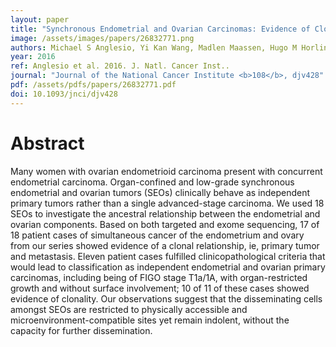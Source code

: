 ```yaml
---
layout: paper
title: "Synchronous Endometrial and Ovarian Carcinomas: Evidence of Clonality."
image: /assets/images/papers/26832771.png
authors: Michael S Anglesio, Yi Kan Wang, Madlen Maassen, Hugo M Horlings, Ali Bashashati, Janine Senz, Robertson Mackenzie, Diljot S Grewal, Hector Li-Chang, Anthony N Karnezis, Brandon S Sheffield, Melissa K McConechy, Friedrich Kommoss, Florin A Taran, Annette Staebler, Sohrab P Shah, Diethelm Wallwiener, Sara Brucker, C Blake Gilks, Stefan Kommoss, David G Huntsman
year: 2016
ref: Anglesio et al. 2016. J. Natl. Cancer Inst..
journal: "Journal of the National Cancer Institute <b>108</b>, djv428"
pdf: /assets/pdfs/papers/26832771.pdf
doi: 10.1093/jnci/djv428
---
```


# Abstract

Many women with ovarian endometrioid carcinoma present with concurrent endometrial carcinoma. Organ-confined and low-grade synchronous endometrial and ovarian tumors (SEOs) clinically behave as independent primary tumors rather than a single advanced-stage carcinoma. We used 18 SEOs to investigate the ancestral relationship between the endometrial and ovarian components. Based on both targeted and exome sequencing, 17 of 18 patient cases of simultaneous cancer of the endometrium and ovary from our series showed evidence of a clonal relationship, ie, primary tumor and metastasis. Eleven patient cases fulfilled clinicopathological criteria that would lead to classification as independent endometrial and ovarian primary carcinomas, including being of FIGO stage T1a/1A, with organ-restricted growth and without surface involvement; 10 of 11 of these cases showed evidence of clonality. Our observations suggest that the disseminating cells amongst SEOs are restricted to physically accessible and microenvironment-compatible sites yet remain indolent, without the capacity for further dissemination.

